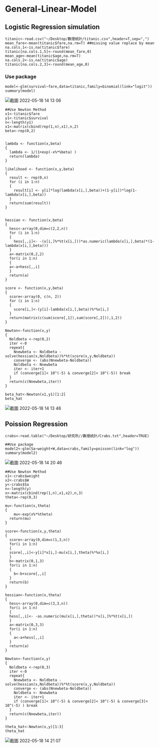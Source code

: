 # General-Linear-Model

## Logistic Regression simulation

```{r cars}
titanic<-read.csv("~/Desktop/數理統計/titanic.csv",header=T,sep=",")
mean_fare<-mean(titanic$fare,na.rm=T) ##missing value replace by mean
na.cols.1<-is.na(titanic$fare)
titanic[na.cols.1,5]<-round(mean_fare,0)
mean_age<-mean(titanic$age,na.rm=T)
na.cols.2<-is.na(titanic$age)
titanic[na.cols.2,3]<-round(mean_age,0)
```
### Use package
```{r cars}
model<-glm(survival~fare,data=titanic,family=binomial(link="logit"))
summary(model)
```

![截圖 2022-05-18 14 13 06](https://user-images.githubusercontent.com/97944035/168969962-18ca85ab-802a-492c-83db-8e10189f1358.png)

```{r cars}
##Use Newton Method
x1<-titanic$fare
y1<-titanic$survival
n<-length(y1)
x1<-matrix(cbind(rep(1,n),x1),n,2)
beta<-rep(0,2)


lambda <- function(x,beta)
{
  lambda <- 1/(1+exp(-x%*%beta) )
  return(lambda)
}

likelihood <- function(x,y,beta)
{
  result <- rep(0,n)
  for (i in 1:n)
  {
    result[i] <- y[i]*log(lambda(x[i,],beta))+(1-y[i])*log(1-lambda(x[i,],beta))
  }
  return(sum(result))
}


hessian <- function(x,beta)
{
  hess<-array(0,dim=c(2,2,n))
  for (i in 1:n)
  {
    hess[,,i]<- -(x[i,]%*%t(x[i,]))*as.numeric(lambda(x[i,],beta)*(1-lambda(x[i,],beta)))
  }
  a<-matrix(0,2,2)
  for(i in 1:n)
  {
  a<-a+hess[,,i]
  }
  return(a)
}

score <- function(x,y,beta)
{
  score<-array(0, c(n, 2))
  for (i in 1:n)
  {
    score[i,]<-(y[i]-lambda(x[i,],beta))%*%x[i,]
  }
  return(matrix(c(sum(score[,1]),sum(score[,2])),1,2))
}

Newton<-function(x,y)
{
  Noldbeta <-rep(0,2)
  iter <-0
  repeat{
    Nnewbeta <- Noldbeta - solve(hessian(x,Noldbeta))%*%t(score(x,y,Noldbeta))
    converge <- (abs(Nnewbeta-Noldbeta))
    Noldbeta <- Nnewbeta
    iter <- iter+1
    if (converge[1]< 10^(-5) & converge[2]< 10^(-5)) break
  }
  return(c(Nnewbeta,iter))
}

beta_hat<-Newton(x1,y1)[1:2]
beta_hat
```
![截圖 2022-05-18 14 13 46](https://user-images.githubusercontent.com/97944035/168970026-97ae871d-bc9c-4a30-833d-8459277077d2.png)


## Poission Regression
```{r cars}
crabs<-read.table("~/Desktop/研究所//數理統計/Crabs.txt",header=TRUE)

##Use package
model2<-glm(Sa~weight+W,data=crabs,family=poisson(link="log"))
summary(model2)
```

![截圖 2022-05-18 14 20 46](https://user-images.githubusercontent.com/97944035/168970983-73a2a0af-a252-442d-bf17-5f8be511a4af.png)


```{r cars}
##Use Newton Method
x1<-crabs$weight
x2<-crabs$W
y<-crabs$Sa
n<-length(y)
x<-matrix(cbind(rep(1,n),x1,x2),n,3)
theta<-rep(0,3)

mu<-function(x,theta)
{
    mu<-exp(x%*%theta)
  return(mu)
}

score<-function(x,y,theta)
{
  score<-array(0,dim=c(1,3,n))
  for(i in 1:n)
  {
  score[,,i]<-y[i]*x[i,]-mu(x[i,],theta)%*%x[i,]
  }
  b<-matrix(0,1,3)
  for(i in 1:n)
  {
    b<-b+score[,,i]
  }
  return(b)
}

hessian<-function(x,theta)
{
  hess<-array(0,dim=c(3,3,n))
  for(i in 1:n)
  {
  hess[,,i]<- -as.numeric(mu(x[i,],theta))*x[i,]%*%t(x[i,])
  }
  a<-matrix(0,3,3)
  for(i in 1:n)
  {
    a<-a+hess[,,i]
  }
  return(a)
}

Newton<-function(x,y)
{
  Noldbeta <-rep(0,3)
  iter <-0
  repeat{
    Nnewbeta <- Noldbeta - solve(hessian(x,Noldbeta))%*%t(score(x,y,Noldbeta))
    converge <- (abs(Nnewbeta-Noldbeta))
    Noldbeta <- Nnewbeta
    iter <- iter+1
    if (converge[1]< 10^(-5) & converge[2]< 10^(-5) & converge[3]< 10^(-5) ) break
  }
  return(c(Nnewbeta,iter))
}

theta_hat<-Newton(x,y)[1:3]
theta_hat
```
![截圖 2022-05-18 14 21 07](https://user-images.githubusercontent.com/97944035/168970990-3b516223-f3e5-42bb-83a8-6379516e6081.png)
